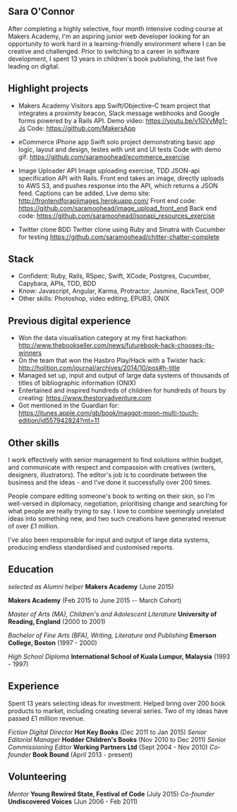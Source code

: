 ## Sara O'Connor

After completing a highly selective, four month intensive coding course at Makers Academy, I'm an aspiring junior web developer looking for an opportunity to work hard in a learning-friendly environment where I can be creative and challenged. Prior to switching to a career in software development, I spent 13 years in children's book publishing, the last five leading on digital.

## Highlight projects

- Makers Academy Visitors app
Swift/Objective-C team project that integrates a proximity beacon, Slack message webhooks and Google forms powered by a Rails API.
Demo video: https://youtu.be/v1GVvMg1-Js
Code: https://github.com/MakersApp

- eCommerce iPhone app
Swift solo project demonstrating basic app logic, layout and design, testes with unit and UI tests
Code with demo gif: https://github.com/saramoohead/ecommerce_exercise

- Image Uploader API
Image uploading exercise, TDD JSON-api specification API with Rails. Front end takes an image, directly uploads to AWS S3, and pushes response into the API, which returns a JSON feed. Captions can be added.
Live demo site: http://frontendforapiimages.herokuapp.com/
Front end code: https://github.com/saramoohead/image_upload_front_end
Back end code: https://github.com/saramoohead/jsonapi_resources_exercise

- Twitter clone
BDD Twitter clone using Ruby and Sinatra with Cucumber for testing
https://github.com/saramoohead/chitter-chatter-complete

## Stack
- Confident: Ruby, Rails, RSpec, Swift, XCode, Postgres, Cucumber, Capybara, APIs, TDD, BDD
- Know: Javascript, Angular, Karma, Protractor, Jasmine, RackTest, OOP
- Other skills: Photoshop, video editing, EPUB3, ONIX

## Previous digital experience
- Won the data visualisation category at my first hackathon: http://www.thebookseller.com/news/futurebook-hack-chooses-its-winners
- On the team that won the Hasbro Play/Hack with a Twister hack: http://holition.com/journal/archives/2014/10/pos#h-title
- Managed set up, input and output of large data systems of thousands of titles of bibliographic information (ONIX)
- Entertained and inspired hundreds of children for hundreds of hours by creating: https://www.thestoryadventure.com
- Got mentioned in the Guardian for: https://itunes.apple.com/gb/book/maggot-moon-multi-touch-edition/id557942824?mt=11

## Other skills
I work effectively with senior management to find solutions within budget, and communicate with respect and compassion with creatives (writers, designers, illustrators). The editor's job is to coordinate between the business and the ideas - and I've done it successfully over 200 times.

People compare editing someone's book to writing on their skin, so I'm well-versed in diplomacy, negotiation, prioritising change and searching for what people are really trying to say. I love to combine seemingly unrelated ideas into something new, and two such creations have generated revenue of over £1 million.

I've also been responsible for input and output of large data systems, producing endless standardised and customised reports.

## Education
*selected as Alumni helper* **Makers Academy** (June 2015)

**Makers Academy** (Feb 2015 to June 2015 -- March Cohort)

*Master of Arts (MA), Children's and Adolescent Literature* **University of Reading, England** (2000 to 2001)

*Bachelor of Fine Arts (BFA), Writing, Literature and Publishing* **Emerson College, Boston** (1997 - 2000)

*High School Diploma* **International School of Kuala Lumpur, Malaysia** (1993 - 1997)

## Experience

Spent 13 years selecting ideas for investment. Helped bring over 200 book products to market, including creating several series. Two of my ideas have passed £1 million revenue.

*Fiction Digital Director* **Hot Key Books** (Dec 2011 to Jan 2015)
*Senior Editorial Manager* **Hodder Children's Books** (Nov 2010 to Dec 2011)
*Senior Commissioning Editor* **Working Partners Ltd** (Sept 2004 - Nov 2010)
*Co-founder* **Book Bound** (April 2013 - present)

## Volunteering

*Mentor* **Young Rewired State, Festival of Code** (July 2015)
*Co-founder* **Undiscovered Voices** (Jun 2006 - Feb 2011)

